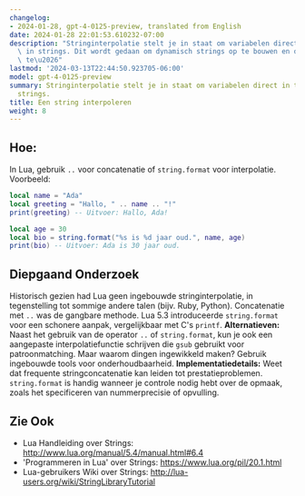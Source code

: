 ```yaml
---
changelog:
- 2024-01-28, gpt-4-0125-preview, translated from English
date: 2024-01-28 22:01:53.610232-07:00
description: "Stringinterpolatie stelt je in staat om variabelen direct in te voegen\
  \ in strings. Dit wordt gedaan om dynamisch strings op te bouwen en de code schoon\
  \ te\u2026"
lastmod: '2024-03-13T22:44:50.923705-06:00'
model: gpt-4-0125-preview
summary: Stringinterpolatie stelt je in staat om variabelen direct in te voegen in
  strings.
title: Een string interpoleren
weight: 8
---
```


## Hoe:
In Lua, gebruik `..` voor concatenatie of `string.format` voor interpolatie. Voorbeeld:
```Lua
local name = "Ada"
local greeting = "Hallo, " .. name .. "!"
print(greeting) -- Uitvoer: Hallo, Ada!

local age = 30
local bio = string.format("%s is %d jaar oud.", name, age)
print(bio) -- Uitvoer: Ada is 30 jaar oud.
```

## Diepgaand Onderzoek
Historisch gezien had Lua geen ingebouwde stringinterpolatie, in tegenstelling tot sommige andere talen (bijv. Ruby, Python). Concatenatie met `..` was de gangbare methode. Lua 5.3 introduceerde `string.format` voor een schonere aanpak, vergelijkbaar met C's `printf`. **Alternatieven:** Naast het gebruik van de operator `..` of `string.format`, kun je ook een aangepaste interpolatiefunctie schrijven die `gsub` gebruikt voor patroonmatching. Maar waarom dingen ingewikkeld maken? Gebruik ingebouwde tools voor onderhoudbaarheid. **Implementatiedetails:** Weet dat frequente stringconcatenatie kan leiden tot prestatieproblemen. `string.format` is handig wanneer je controle nodig hebt over de opmaak, zoals het specificeren van nummerprecisie of opvulling.

## Zie Ook
- Lua Handleiding over Strings: http://www.lua.org/manual/5.4/manual.html#6.4
- 'Programmeren in Lua' over Strings: https://www.lua.org/pil/20.1.html
- Lua-gebruikers Wiki over Strings: http://lua-users.org/wiki/StringLibraryTutorial
